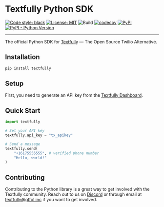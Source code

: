 # Textfully Python SDK

[![Code style: black](https://img.shields.io/badge/code%20style-black-000000.svg)](https://github.com/psf/black)
[![License: MIT](https://img.shields.io/badge/License-MIT-blue.svg)](https://opensource.org/licenses/MIT)
![Build](https://github.com/gtfol/textfully-python/actions/workflows/python.yml/badge.svg)
[![codecov](https://codecov.io/gh/gtfol/textfully-python/branch/main/graph/badge.svg)](https://codecov.io/gh/gtfol/textfully-python)
[![PyPI](https://img.shields.io/pypi/v/textfully)](https://pypi.org/project/textfully)
[![PyPI - Python Version](https://img.shields.io/pypi/pyversions/textfully)](https://pypi.org/project/textfully)

---

The official Python SDK for [Textfully](https://textfully.dev) — The Open Source Twilio Alternative.

## Installation

```bash
pip install textfully
```

## Setup

First, you need to generate an API key from the [Textfully Dashboard](https://textfully.dev/dashboard/api/keys).

## Quick Start

```python
import textfully

# Set your API key
textfully.api_key = "tx_apikey"

# Send a message
textfully.send(
    "+16175555555", # verified phone number
    "Hello, world!"
)
```

## Contributing

Contributing to the Python library is a great way to get involved with the Textfully community. Reach out to us on [Discord](https://discord.gg/Ct6FDCpFBU) or through email at [textfully@gtfol.inc](mailto:textfully@gtfol.inc) if you want to get involved.
